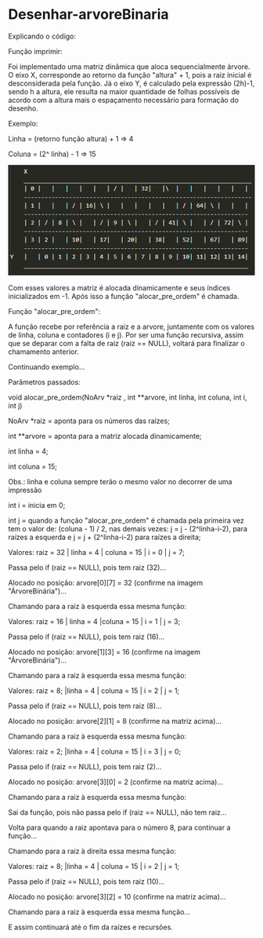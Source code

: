 # Desenhar-arvoreBinaria
Explicando o código:

Função imprimir:

Foi implementado uma matriz dinâmica que aloca sequencialmente árvore. O eixo X, corresponde ao retorno da função "altura" + 1, pois a raiz inicial é desconsiderada pela função. Já o eixo Y, é calculado pela expressão (2h)-1, sendo h a altura, ele resulta na maior quantidade de folhas possíveis de acordo com a altura mais o espaçamento necessário para formação do desenho.

Exemplo:

Linha = (retorno função altura) + 1 => 4

Coluna = (2^ linha) - 1 => 15

![Árvore Binária](imagens/MatrizArvore.png)

Com esses valores a matriz é alocada dinamicamente e seus índices inicializados em -1. Após isso a função "alocar_pre_ordem" é chamada.

Função "alocar_pre_ordem":

A função recebe por referência  a raiz e a arvore, juntamente com os valores de linha, coluna e contadores (i e j). Por ser uma função recursiva, assim que se deparar com a falta de raiz (raiz == NULL), voltará para finalizar o chamamento anterior.

Continuando exemplo...

Parâmetros passados:

void alocar_pre_ordem(NoArv *raiz , int **arvore, int linha, int coluna, int i, int j)

NoArv *raiz = aponta para os números das raízes;

int **arvore = aponta para a matriz alocada dinamicamente;

int linha = 4;

int coluna = 15;

Obs.: linha e coluna sempre terão o mesmo valor no decorrer de uma impressão

int i = inicia em 0; 

int j = quando a função "alocar_pre_ordem" é chamada pela primeira vez tem o valor de: (coluna - 1) / 2, nas demais vezes: j = j - (2^linha-i-2), para raízes a esquerda e j = j + (2^linha-i-2) para raízes a direita;

Valores: raiz =  32 | linha = 4 | coluna = 15 | i = 0 | j = 7;

Passa pelo if (raiz == NULL), pois tem raiz (32)...

Alocado no posição: arvore[0][7] = 32 (confirme na imagem "ÁrvoreBinária")...

Chamando para a raiz à esquerda essa mesma função:

Valores: raiz = 16 | linha = 4 |coluna = 15 | i = 1 | j = 3;

Passa pelo if (raiz == NULL), pois tem raiz (16)...

Alocado no posição: arvore[1][3] = 16 (confirme na imagem "ÁrvoreBinária")...

Chamando para a raiz à esquerda essa mesma função:

Valores: raiz = 8; |linha = 4 | coluna = 15 | i = 2 | j = 1;

Passa pelo if (raiz == NULL), pois tem raiz (8)...

Alocado no posição: arvore[2][1] = 8 (confirme na matriz acima)...

Chamando para a raiz à esquerda essa mesma função:

Valores: raiz = 2; |linha = 4 | coluna = 15 | i = 3 | j = 0;

Passa pelo if (raiz == NULL), pois tem raiz (2)... 

Alocado no posição: arvore[3][0] = 2 (confirme na matriz acima)...

Chamando para a raiz à esquerda essa mesma função:

Sai da função, pois não passa pelo if (raiz == NULL), não tem raiz...

Volta para quando a raiz apontava para o número 8, para continuar a função...

Chamando para a raiz à direita essa mesma função:

Valores: raiz = 8; |linha = 4 | coluna = 15 | i = 2 | j = 1;

Passa pelo if (raiz == NULL), pois tem raiz (10)...

Alocado no posição: arvore[3][2] = 10 (confirme na matriz acima)...

Chamando para a raiz à esquerda essa mesma função...

E assim continuará até o fim da raízes e recursões.